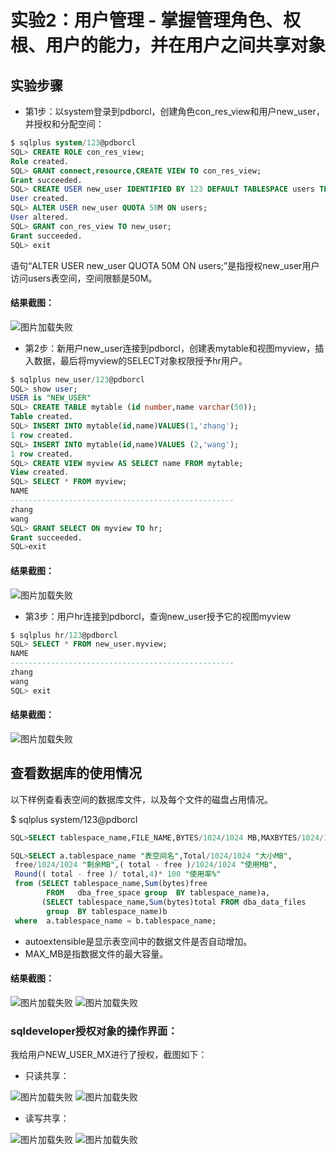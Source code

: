# 实验2：用户管理 - 掌握管理角色、权根、用户的能力，并在用户之间共享对象

## 实验步骤

- 第1步：以system登录到pdborcl，创建角色con_res_view和用户new_user，并授权和分配空间：

```sql
$ sqlplus system/123@pdborcl
SQL> CREATE ROLE con_res_view;
Role created.
SQL> GRANT connect,resource,CREATE VIEW TO con_res_view;
Grant succeeded.
SQL> CREATE USER new_user IDENTIFIED BY 123 DEFAULT TABLESPACE users TEMPORARY TABLESPACE temp;
User created.
SQL> ALTER USER new_user QUOTA 50M ON users;
User altered.
SQL> GRANT con_res_view TO new_user;
Grant succeeded.
SQL> exit
```
语句“ALTER USER new_user QUOTA 50M ON users;”是指授权new_user用户访问users表空间，空间限额是50M。

#### 结果截图：

![图片加载失败](https://github.com/hwrbox/Oracle/blob/master/%E6%B5%8B%E8%AF%95/2-1.png)

- 第2步：新用户new_user连接到pdborcl，创建表mytable和视图myview，插入数据，最后将myview的SELECT对象权限授予hr用户。

```sql
$ sqlplus new_user/123@pdborcl
SQL> show user;
USER is "NEW_USER"
SQL> CREATE TABLE mytable (id number,name varchar(50));
Table created.
SQL> INSERT INTO mytable(id,name)VALUES(1,'zhang');
1 row created.
SQL> INSERT INTO mytable(id,name)VALUES (2,'wang');
1 row created.
SQL> CREATE VIEW myview AS SELECT name FROM mytable;
View created.
SQL> SELECT * FROM myview;
NAME
--------------------------------------------------
zhang
wang
SQL> GRANT SELECT ON myview TO hr;
Grant succeeded.
SQL>exit
```

#### 结果截图：

![图片加载失败](https://github.com/hwrbox/Oracle/blob/master/%E6%B5%8B%E8%AF%95/2-2.png)

- 第3步：用户hr连接到pdborcl，查询new_user授予它的视图myview

```sql
$ sqlplus hr/123@pdborcl
SQL> SELECT * FROM new_user.myview;
NAME
--------------------------------------------------
zhang
wang
SQL> exit
```

#### 结果截图：

![图片加载失败](https://github.com/hwrbox/Oracle/blob/master/%E6%B5%8B%E8%AF%95/2-3.png)

## 查看数据库的使用情况

以下样例查看表空间的数据库文件，以及每个文件的磁盘占用情况。

$ sqlplus system/123@pdborcl
```sql
SQL>SELECT tablespace_name,FILE_NAME,BYTES/1024/1024 MB,MAXBYTES/1024/1024 MAX_MB,autoextensible FROM dba_data_files  WHERE  tablespace_name='USERS';

SQL>SELECT a.tablespace_name "表空间名",Total/1024/1024 "大小MB",
 free/1024/1024 "剩余MB",( total - free )/1024/1024 "使用MB",
 Round(( total - free )/ total,4)* 100 "使用率%"
 from (SELECT tablespace_name,Sum(bytes)free
        FROM   dba_free_space group  BY tablespace_name)a,
       (SELECT tablespace_name,Sum(bytes)total FROM dba_data_files
        group  BY tablespace_name)b
 where  a.tablespace_name = b.tablespace_name;
```
- autoextensible是显示表空间中的数据文件是否自动增加。
- MAX_MB是指数据文件的最大容量。

#### 结果截图：

![图片加载失败](https://github.com/hwrbox/Oracle/blob/master/%E6%B5%8B%E8%AF%95/2-4.png)
![图片加载失败](https://github.com/hwrbox/Oracle/blob/master/%E6%B5%8B%E8%AF%95/2-5.png)

### sqldeveloper授权对象的操作界面：

我给用户NEW_USER_MX进行了授权，截图如下：

- 只读共享：

![图片加载失败](https://github.com/hwrbox/Oracle/blob/master/%E6%B5%8B%E8%AF%95/2-6.png)
![图片加载失败](https://github.com/hwrbox/Oracle/blob/master/%E6%B5%8B%E8%AF%95/2-7.png)

- 读写共享：

![图片加载失败](https://github.com/hwrbox/Oracle/blob/master/%E6%B5%8B%E8%AF%95/2-8.png)
![图片加载失败](https://github.com/hwrbox/Oracle/blob/master/%E6%B5%8B%E8%AF%95/2-9.png)
